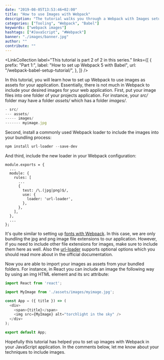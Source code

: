```yaml
---
date: "2019-08-05T13:53:46+02:00"
title: "How to use Images with Webpack"
description: "The tutorial walks you through a Webpack with Images setup to load an image as local asset to your JavaScript applications ..."
categories: ["Tooling", "Webpack", "Babel"]
keywords: ["webpack images"]
hashtags: ["#JavaScript", "#Webpack"]
banner: "./images/banner.jpg"
author: ""
contribute: ""
---
```


<Sponsorship />

<LinkCollection
  label="This tutorial is part 2 of 2 in this series."
  links={[
    {
      prefix: "Part 1:",
      label: "How to set up Webpack 5 with Babel",
      url: "/webpack-babel-setup-tutorial/",
    },
  ]}
/>

In this tutorial, you will learn how to set up Webpack to use images as assets for your application. Essentially, there is not much in Webpack to include your desired images for your web application. First, put your image files into one folder of your projects application. For instance, your *src/* folder may have a folder *assets/* which has a folder *images/*.

```javascript
- src/
--- assets/
----- images/
------- myimage.jpg
```

Second, install a commonly used Webpack loader to include the images into your bundling process:

```javascript
npm install url-loader --save-dev
```

And third, include the new loader in your Webpack configuration:

```javascript{6,7,8,9,10,11}
module.exports = {
  ...
  module: {
    rules: [
      ...
      {
        test: /\.(jpg|png)$/,
        use: {
          loader: 'url-loader',
        },
      },
    ],
  },
  ...
};
```

It's quite similar to setting up [fonts with Webpack](/webpack-font/). In this case, we are only bundling the jpg and png image file extensions to our application. However, if you need to include other file extensions for images, make sure to include them here as well. Also the [url-loader](https://github.com/webpack-contrib/url-loader) supports optional options which you should read more about in the official documentation.

Now you are able to import your images as assets from your bundled folders. For instance, in React you can include an image the following way by using an img HTML element and its src attribute:

```javascript
import React from 'react';

import MyImage from './assets/images/myimage.jpg';

const App = ({ title }) => (
  <div>
    <span>{title}</span>
    <img src={MyImage} alt="torchlight in the sky" />
  </div>
);

export default App;
```

Hopefully this tutorial has helped you to set up images with Webpack in your JavaScript application. In the comments below, let me know about your techniques to include images.
